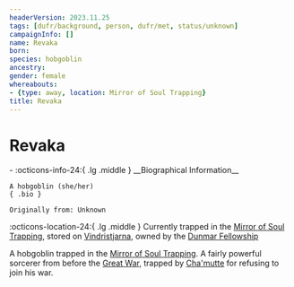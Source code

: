 ```yaml
---
headerVersion: 2023.11.25
tags: [dufr/background, person, dufr/met, status/unknown]
campaignInfo: []
name: Revaka
born:
species: hobgoblin
ancestry:
gender: female
whereabouts:
- {type: away, location: Mirror of Soul Trapping}
title: Revaka
---
```

# Revaka
<div class="grid cards ext-narrow-margin ext-one-column" markdown>
- :octicons-info-24:{ .lg .middle } __Biographical Information__

    A hobgoblin (she/her)  
    { .bio }

    Originally from: Unknown
</div>

:octicons-location-24:{ .lg .middle } Currently trapped in the [Mirror of Soul Trapping](<../../campaigns/dunmari-frontier/treasure/treasure-from-agata/mirror-of-soul-trapping.md>), stored on [Vindristjarna](<../../things/ships/vindristjarna.md>), owned by the [Dunmar Fellowship](<../pcs/dunmar-fellowship/dunmar-fellowship.md>)


A hobgoblin trapped in the [Mirror of Soul Trapping](<../../campaigns/dunmari-frontier/treasure/treasure-from-agata/mirror-of-soul-trapping.md>). A fairly powerful sorcerer from before the [Great War](<../../events/1500s/great-war.md>), trapped by [Cha'mutte](<../extraplanar-powers/cha-mutte.md>) for refusing to join his war. 